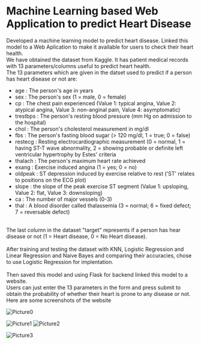 # Machine Learning based Web Application to predict Heart Disease
Developed a machine learning model to predict heart disease. Linked this model to a Web Aplication to make it available for users to check their heart health.<br>
We have obtained the dataset from Kaggle. It has patient medical records with 13 parameters/columns useful to predict heart health.<br>
The 13 parameters which are given in the datset used to predict if a person has heart disease or not are:
- age : The person's age in years
- sex : The person's sex (1 = male, 0 = female)
- cp : The chest pain experienced (Value 1: typical angina, Value 2: atypical angina, Value 3: non-anginal pain, Value 4: asymptomatic)
- trestbps : The person's resting blood pressure (mm Hg on admission to the hospital)
- chol : The person's cholesterol measurement in mg/dl
- fbs : The person's fasting blood sugar (> 120 mg/dl, 1 = true; 0 = false)
- restecg : Resting electrocardiographic measurement (0 = normal, 1 = having ST-T wave abnormality, 2 = showing probable or definite left ventricular hypertrophy by Estes' criteria
- thalach : The person's maximum heart rate achieved
- exang : Exercise induced angina (1 = yes; 0 = no)
- oldpeak : ST depression induced by exercise relative to rest ('ST' relates to positions on the ECG plot)
- slope : the slope of the peak exercise ST segment (Value 1: upsloping, Value 2: flat, Value 3: downsloping)
- ca : The number of major vessels (0-3)
- thal : A blood disorder called thalassemia (3 = normal; 6 = fixed defect; 7 = reversable defect) 
<br>
The last column in the dataset "target" represents if a person has hear disease or not (1 = Heart disease, 0 = No Heart disease).<br><br>
After training and testing the dataset with KNN, Logistic Regression and Linear Regression and Naive Bayes and comparing their accuracies, chose to use Logistic Regression for implentation.<br><br>
Then saved this model and using Flask for backend linked this model to a website.<br> Users can just enter the 13 parameters in the form and press submit to obtain the probability of whether their heart is prone to any disease or not.<br>
Here are some screenshots of the website<br>


![Picture0](https://user-images.githubusercontent.com/89032469/132379063-6b00e167-71ee-4ad3-b495-86018f05d2f6.png)



![Picture1](https://user-images.githubusercontent.com/89032469/132379078-f18a6423-df73-4621-9229-becfb25d852a.png)
![Picture2](https://user-images.githubusercontent.com/89032469/132379093-493f8c8b-5324-496a-8d28-52dcb4cf8a10.jpg)



![Picture3](https://user-images.githubusercontent.com/89032469/132379104-b72bef62-7f41-4d31-9ee8-bb102c082639.png)

